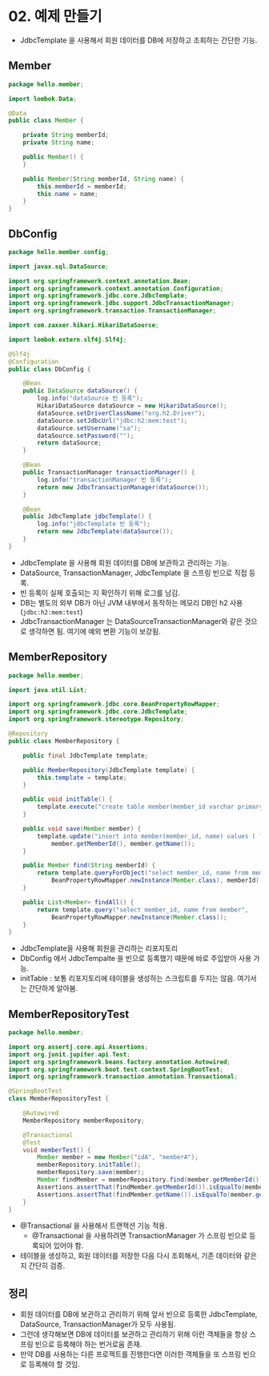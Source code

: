 # 02. 예제 만들기
- JdbcTemplate 을 사용해서 회원 데이터를 DB에 저장하고 조회하는 간단한 기능.

## Member
```java
package hello.member;

import lombok.Data;

@Data
public class Member {

	private String memberId;
	private String name;

	public Member() {
	}

	public Member(String memberId, String name) {
		this.memberId = memberId;
		this.name = name;
	}
}
```
## DbConfig
```java
package hello.member.config;

import javax.sql.DataSource;

import org.springframework.context.annotation.Bean;
import org.springframework.context.annotation.Configuration;
import org.springframework.jdbc.core.JdbcTemplate;
import org.springframework.jdbc.support.JdbcTransactionManager;
import org.springframework.transaction.TransactionManager;

import com.zaxxer.hikari.HikariDataSource;

import lombok.extern.slf4j.Slf4j;

@Slf4j
@Configuration
public class DbConfig {

	@Bean
	public DataSource dataSource() {
		log.info("dataSource 빈 등록");
		HikariDataSource dataSource = new HikariDataSource();
		dataSource.setDriverClassName("org.h2.Driver");
		dataSource.setJdbcUrl("jdbc:h2:mem:test");
		dataSource.setUsername("sa");
		dataSource.setPassword("");
		return dataSource;
	}

	@Bean
	public TransactionManager transactionManager() {
		log.info("transactionManager 빈 등록");
		return new JdbcTransactionManager(dataSource());
	}

	@Bean
	public JdbcTemplate jdbcTemplate() {
		log.info("jdbcTemplate 빈 등록");
		return new JdbcTemplate(dataSource());
	}
}
```
- JdbcTemplate 을 사용해 회원 데이터를 DB에 보관하고 관리하는 기능.
- DataSource, TransactionManager, JdbcTemplate 을 스프링 빈으로 직접 등록.
- 빈 등록이 실제 호출되는 지 확인하기 위해 로그를 남김.
- DB는 별도의 외부 DB가 아닌 JVM 내부에서 동작하는 메모리 DB인 h2 사용 (`jdbc:h2:mem:test`)
- JdbcTransactionManager 는 DataSourceTransactionManager와 같은 것으로 생각하면 됨. 여기에 예외 변환 기능이 보강됨.

## MemberRepository
```java
package hello.member;

import java.util.List;

import org.springframework.jdbc.core.BeanPropertyRowMapper;
import org.springframework.jdbc.core.JdbcTemplate;
import org.springframework.stereotype.Repository;

@Repository
public class MemberRepository {

	public final JdbcTemplate template;

	public MemberRepository(JdbcTemplate template) {
		this.template = template;
	}

	public void initTable() {
		template.execute("create table member(member_id varchar primary key, name varchar)");
	}

	public void save(Member member) {
		template.update("insert into member(member_id, name) values ( ?, ? )",
			member.getMemberId(), member.getName());
	}

	public Member find(String memberId) {
		return template.queryForObject("select member_id, name from member where member_id=?",
			BeanPropertyRowMapper.newInstance(Member.class), memberId);
	}

	public List<Member> findAll() {
		return template.query("select member_id, name from member",
			BeanPropertyRowMapper.newInstance(Member.class));
	}
}
```
- JdbcTemplate을 사용해 회원을 관리하는 리포지토리
- DbConfig 에서 JdbcTempalte 을 빈으로 등록했기 때문에 바로 주입받아 사용 가능.
- initTable : 보통 리포지토리에 테이블을 생성하는 스크립트를 두지는 않음. 여기서는 간단하게 알아봄.

## MemberRepositoryTest
```java
package hello.member;

import org.assertj.core.api.Assertions;
import org.junit.jupiter.api.Test;
import org.springframework.beans.factory.annotation.Autowired;
import org.springframework.boot.test.context.SpringBootTest;
import org.springframework.transaction.annotation.Transactional;

@SpringBootTest
class MemberRepositoryTest {

	@Autowired
	MemberRepository memberRepository;

	@Transactional
	@Test
	void memberTest() {
		Member member = new Member("idA", "memberA");
		memberRepository.initTable();
		memberRepository.save(member);
		Member findMember = memberRepository.find(member.getMemberId());
		Assertions.assertThat(findMember.getMemberId()).isEqualTo(member.getMemberId());
		Assertions.assertThat(findMember.getName()).isEqualTo(member.getName());
	}
}
```
- @Transactional 을 사용해서 트랜잭션 기능 적용.
  - @Transactional 을 사용하려면 TransactionManager 가 스프링 빈으로 등록되어 있어야 함.
- 테이블을 생성하고, 회원 데이터를 저장한 다음 다시 조회해서, 기존 데이터와 같은지 간단히 검증.

## 정리
- 회원 데이터를 DB에 보관하고 관리하기 위해 앞서 빈으로 등록한 JdbcTemplate, DataSource, TransactionManager가 모두 사용됨.
- 그런데 생각해보면 DB에 데이터를 보관하고 관리하기 위해 이런 객체들을 항상 스프링 빈으로 등록해야 하는 번거로움 존재.
- 만약 DB를 사용하는 다른 프로젝트를 진행한다면 이러한 객체들을 또 스프링 빈으로 등록해야 할 것임.
